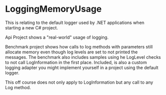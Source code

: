 # LoggingMemoryUsage
This is relating to the default logger used by .NET applications when starting a new C# project.

Api Project shows a "real-world" usage of logging.

Benchmark project shows how calls to log methods with parameters still allocate memory even though log levels are set to not printed the messages.
The benchmark also includes samples using he LogLevel checks to not call LogInformation in the first place.
Included, is also a custom logging adapter you might implement yourself in a project using the default logger.

This off course does not only apply to LogInformation but any call to any Log method.
